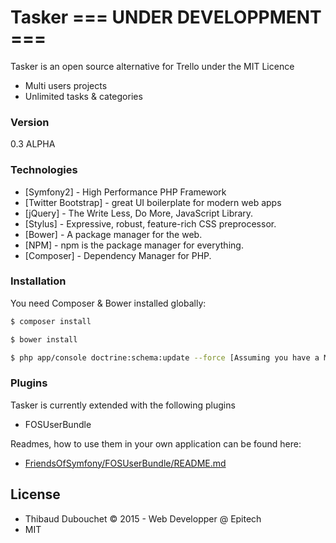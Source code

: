 # Tasker === UNDER DEVELOPPMENT ===

Tasker is an open source alternative for Trello under the MIT Licence

  - Multi users projects
  - Unlimited tasks & categories

### Version
0.3 ALPHA

### Technologies

* [Symfony2] - High Performance PHP Framework
* [Twitter Bootstrap] - great UI boilerplate for modern web apps
* [jQuery] - The Write Less, Do More, JavaScript Library.
* [Stylus] - Expressive, robust, feature-rich CSS preprocessor.
* [Bower] - A package manager for the web.
* [NPM] - npm is the package manager for everything.
* [Composer] - Dependency Manager for PHP.

### Installation

You need Composer & Bower installed globally:

```sh
$ composer install
```

```sh
$ bower install
```

```sh
$ php app/console doctrine:schema:update --force [Assuming you have a MySQL database called "symfony" !]
```

### Plugins

Tasker is currently extended with the following plugins

* FOSUserBundle

Readmes, how to use them in your own application can be found here:

* [FriendsOfSymfony/FOSUserBundle/README.md](https://github.com/FriendsOfSymfony/FOSUserBundle/blob/master/README.markdown)

License
----
* Thibaud Dubouchet &copy; 2015 - Web Developper @ Epitech
* MIT
